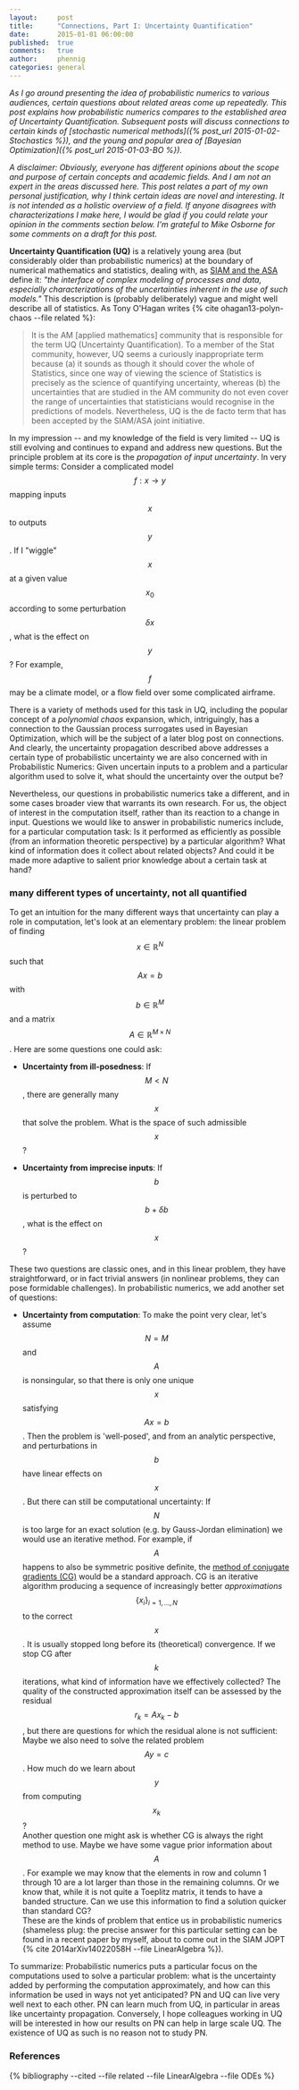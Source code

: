 ```yaml
---
layout:     post
title:      "Connections, Part I: Uncertainty Quantification"
date:       2015-01-01 06:00:00
published:  true
comments:   true
author:     phennig
categories: general
---
```


*As I go around presenting the idea of probabilistic numerics to various
 audiences, certain questions about related areas come up repeatedly. This post
 explains how probabilistic numerics compares to the established area of
 Uncertainty Quantification. Subsequent posts will discuss connections to
 certain kinds of [stochastic numerical methods]({% post_url 2015-01-02-Stochastics %}), and the young and popular area
 of [Bayesian Optimization]({% post_url 2015-01-03-BO %}).*

*A disclaimer: Obviously, everyone has different opinions about the scope and
 purpose of certain concepts and academic fields. And I am not an expert in the
 areas discussed here. This post relates a part of my own personal
 justification, why I think certain ideas are novel and interesting. It is not
 intended as a holistic overview of a field. If anyone disagrees with
 characterizations I make here, I would be glad if you could relate your
 opinion in the comments section below. I'm grateful to Mike Osborne for some
 comments on a draft for this post.*

**Uncertainty Quantification (UQ)** is a relatively young area (but
considerably older than probabilistic numerics) at the boundary of numerical
mathematics and statistics, dealing with, as
[SIAM and the ASA](http://www.siam.org/journals/juq.php) define it: *"the
interface of complex modeling of processes and data, especially
characterizations of the uncertainties inherent in the use of such models."*
This description is (probably deliberately) vague and might well describe all
of statistics. As Tony O'Hagan writes
{% cite ohagan13-polyn-chaos --file related %}:

> It is the AM [applied mathematics] community that is responsible for the term
UQ (Uncertainty Quantification). To a member of the Stat community,
however, UQ seems a curiously inappropriate term because (a) it sounds as
though it should cover the whole of Statistics, since one way of viewing the
science of Statistics is precisely as the science of quantifying uncertainty,
whereas (b) the uncertainties that are studied in the AM community do not even
cover the range of uncertainties that statisticians would recognise in the
predictions of models. Nevertheless, UQ is the de facto term that has been
accepted by the SIAM/ASA joint initiative.

In my impression -- and my knowledge of the field is very limited -- UQ is
still evolving and continues to expand and address new questions. But the
principle problem at its core is the *propagation of input uncertainty*. In
very simple terms: Consider a complicated model $$f:x\to y$$ mapping inputs
$$x$$ to outputs $$y$$. If I "wiggle" $$x$$ at a given value $$x_0$$ according
to some perturbation $$\delta x$$, what is the effect on $$y$$? For example,
 $$f$$ may be a climate model, or a flow field over some complicated airframe. 

There is a variety of methods used for this task in UQ, including the popular
concept of a *polynomial chaos* expansion, which, intriguingly, has a
connection to the Gaussian process surrogates used in Bayesian Optimization,
which will be the subject of a later blog post on connections. And clearly, the
uncertainty propagation described above addresses a certain type of
probabilistic uncertainty we are also concerned with in Probabilistic Numerics:
Given uncertain inputs to a problem and a particular algorithm used to solve
it, what should the uncertainty over the output be?

Nevertheless, our questions in probabilistic numerics take a different, and in
some cases broader view that warrants its own research. For us, the object of
interest in the computation itself, rather than its reaction to a change in
input. Questions we would like to answer in probabilistic numerics include, for
a particular computation task: Is it performed as efficiently as possible (from
an information theoretic perspective) by a particular algorithm? What kind of
information does it collect about related objects? And could it be made more
adaptive to salient prior knowledge about a certain task at hand?

### many different types of uncertainty, not all quantified ###

To get an intuition for the many different ways that uncertainty can play a
role in computation, let's look at an elementary problem: the linear problem of
finding $$x\in\mathbb{R}^N$$ such that $$Ax=b$$ with $$b\in\mathbb{R}^M$$ and a
matrix $$A\in\mathbb{R}^{M\times N}$$. Here are some questions one could ask:

* **Uncertainty from ill-posedness**: If $$M<N$$, there are generally many
$$x$$ that solve the problem. What is the space of such admissible $$x$$?

* **Uncertainty from imprecise inputs**: If $$b$$ is perturbed to $$b+\delta
b$$, what is the effect on $$x$$?

These two questions are classic ones, and in this linear problem, they have
straightforward, or in fact trivial answers (in nonlinear problems, they can
pose formidable challenges). In probabilistic numerics, we add another set of
questions:

* **Uncertainty from computation**: To make the point very clear, let's assume
 $$N=M$$ and $$A$$ is nonsingular, so that there is only one unique $$x$$
 satisfying $$Ax=b$$. Then the problem is 'well-posed', and from an analytic
 perspective, and perturbations in $$b$$ have linear effects on $$x$$. But
 there can still be computational uncertainty: If $$N$$ is too large for an
 exact solution (e.g. by Gauss-Jordan elimination) we would use an iterative
 method. For example, if $$A$$ happens to also be symmetric positive definite,
 the
 [method of conjugate gradients (CG)](http://en.wikipedia.org/wiki/Conjugate_gradient_method)
 would be a standard approach. CG is an iterative algorithm producing a
 sequence of increasingly better *approximations* $$\{x_i\}_{i=1,\dots,N}$$ to
 the correct $$x$$. It is usually stopped long before its (theoretical)
 convergence. If we stop CG after $$k$$ iterations, what kind of information
 have we effectively collected? The quality of the constructed approximation
 itself can be assessed by the residual $$r_k = Ax_k-b$$, but there are
 questions for which the residual alone is not sufficient: Maybe we also need
 to solve the related problem $$Ay=c$$. How much do we learn about $$y$$ from
 computing $$x_k$$?  
 Another question one might ask is whether CG is always the right method to
 use. Maybe we have some vague prior information about $$A$$. For example we
 may know that the elements in row and column 1 through 10 are a lot larger
 than those in the remaining columns. Or we know that, while it is not quite a
 Toeplitz matrix, it tends to have a banded structure. Can we use this
 information to find a solution quicker than standard CG?  
 These are the kinds of problem that entice us in probabilistic numerics
 (shameless plug: the precise answer for this particular setting can be found in
 a recent paper by myself, about to come out in the SIAM JOPT
 {% cite 2014arXiv14022058H --file LinearAlgebra %}).

To summarize: Probabilistic numerics puts a particular focus on the
computations used to solve a particular problem: what is the uncertainty added
by performing the computation approximately, and how can this information be
used in ways not yet anticipated? PN and UQ can live very well next to each
other. PN can learn much from UQ, in particular in areas like uncertainty
propagation. Conversely, I hope colleagues working in UQ will be interested in
how our results on PN can help in large scale UQ. The existence of UQ as such
is no reason not to study PN.


### References

{% bibliography --cited --file related --file LinearAlgebra --file ODEs %}

